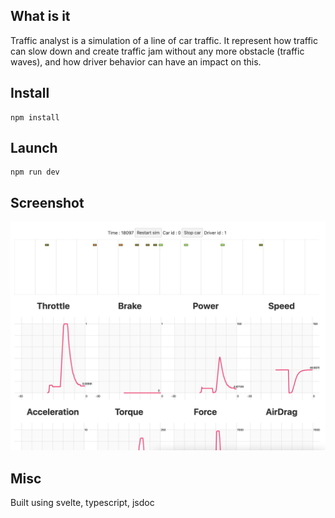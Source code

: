 ## What is it

Traffic analyst is a simulation of a line of car traffic. It represent how traffic can slow down and create traffic jam without any more obstacle (traffic waves), and how driver behavior can have an impact on this.

## Install

```
npm install
```

## Launch 

```
npm run dev
```

## Screenshot

![screenshot](screenshot.png)

## Misc

Built using svelte, typescript, jsdoc